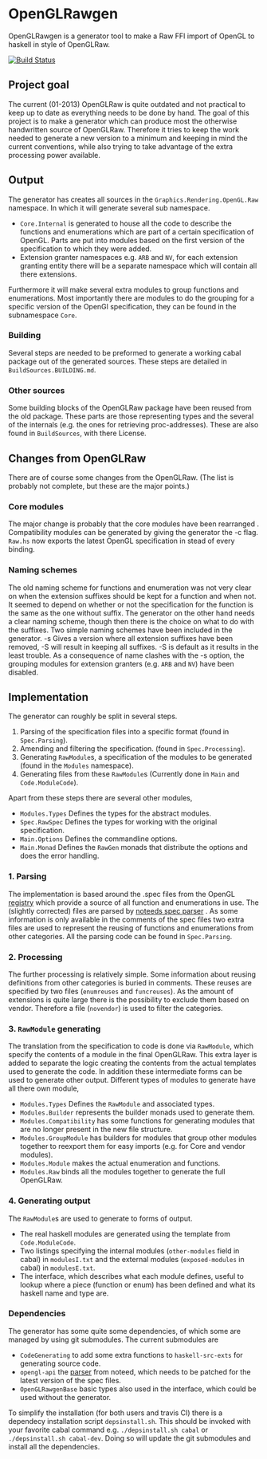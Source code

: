 # OpenGLRawgen

OpenGLRawgen is a generator tool to make a Raw FFI import of OpenGL to
haskell in style of OpenGLRaw.

[![Build Status](https://travis-ci.org/Laar/OpenGLRawgen.png)](https://travis-ci.org/Laar/OpenGLRawgen)

## Project goal

The current (01-2013) OpenGLRaw is quite outdated and not practical to
keep up to date as everything needs to be done by hand. The goal of this
project is to make a generator which can produce most the otherwise
handwritten source of OpenGLRaw. Therefore it tries to keep the work
needed to generate a new version to a minimum and keeping in mind the
current conventions, while also trying to take advantage of the extra
processing power available.

## Output
The generator has creates all sources in the
`Graphics.Rendering.OpenGL.Raw` namespace. In which it will generate
several sub namespace.

* `Core.Internal` is generated to house all the code to describe the
  functions and enumerations which are part of a certain
  specification of OpenGL. Parts are put into modules based on the
  first version of the specification to which they were added.
* Extension granter namespaces e.g. `ARB` and `NV`, for each extension
  granting entity there will be a separate namespace which will
  contain all there extensions.

Furthermore it will make several extra modules to group functions and
enumerations. Most importantly there are modules to do the grouping for
a specific version of the OpenGl specification, they can be found in the
subnamespace `Core`.

### Building
Several steps are needed to be preformed to generate a working cabal
package out of the generated sources. These steps are detailed in
`BuildSources.BUILDING.md`.

### Other sources
Some building blocks of the OpenGLRaw package have been reused from the
old package. These parts are those representing types and the several of
the internals (e.g. the ones for retrieving proc-addresses). These are
also found in `BuildSources`, with there License.

## Changes from OpenGLRaw
There are of course some changes from the OpenGLRaw. (The list is
probably not complete, but these are the major points.)

### Core modules
The major change is probably that the core modules have been rearranged
. Compatibility modules can be generated by giving the generator the -c
flag. `Raw.hs` now exports the latest OpenGL specification in stead of
every binding.

### Naming schemes
The old naming scheme for functions and enumeration was not very clear
on when the extension suffixes should be kept for a function and when
not. It seemed to depend on whether or not the specification for the
function is the same as the one without suffix.
The generator on the other hand needs a clear naming scheme, though
then there is the choice on what to do with the suffixes. Two simple
naming schemes have been included in the generator. -s Gives a version
where all extension suffixes have been removed, -S will result in
keeping all suffixes. -S is default as it results in the least trouble.
As a consequence of name clashes with the -s option, the grouping
modules for extension granters (e.g. `ARB` and `NV`) have been
disabled.

## Implementation
The generator can roughly be split in several steps.

1. Parsing of the specification files into a specific format (found in
   `Spec.Parsing`).
2. Amending and filtering the specification. (found in 
   `Spec.Processing`).
3. Generating `RawModule`s, a specification of the modules to be 
   generated  (found in the `Modules` namespace).
4. Generating files from these `RawModule`s
   (Currently done in `Main` and `Code.ModuleCode`).

Apart from these steps there are several other modules,

* `Modules.Types` Defines the types for the abstract modules.
* `Spec.RawSpec` Defines the types for working with the original
  specification.
* `Main.Options` Defines the commandline options.
* `Main.Monad` Defines the `RawGen` monads that distribute the options
  and does the error handling.

### 1. Parsing
The implementation is based around the .spec files from the OpenGL
[registry][] which provide a source of all function and enumerations in
use. The (slightly corrected) files are parsed by [noteeds spec parser][parser]
. As some information is only available in the comments of the spec
files two extra files are used to represent the reusing of functions and
enumerations from other categories. All the parsing code can be found in
`Spec.Parsing`.

[registry]: http://www.opengl.org/registry/#specfiles
[parser]: https://raw.github.com/noteed/opengl-api

### 2. Processing
The further processing is relatively simple. Some information about
reusing definitions from other categories is buried in comments. These
reuses are specified by two files (`enumreuses` and `funcreuses`). As
the amount of extensions is quite large there is the possibility to
exclude them based on vendor. Therefore a file (`novendor`) is used to
filter the categories.


### 3. `RawModule` generating
The translation from the specification to code is done via `RawModule`,
which specify the contents of a module in the final OpenGLRaw. This
extra layer is added to separate the logic creating the contents from
the actual templates used to generate the code. In addition these
intermediate forms can be used to generate other output. Different
types of modules to generate have all there own module,

* `Modules.Types` Defines the `RawModule` and associated types.
* `Modules.Builder` represents the builder monads used to generate them.
* `Modules.Compatibility` has some functions for generating modules
   that are no longer present in the new file structure.
* `Modules.GroupModule` has builders for modules that group other
   modules together to reexport them for easy imports (e.g. for Core
   and vendor modules).
* `Modules.Module` makes the actual enumeration and functions.
* `Modules.Raw` binds all the modules together to generate the full
  OpenGLRaw.

### 4. Generating output
The `RawModule`s are used to generate to forms of output.

* The real haskell modules are generated using the template from 
  `Code.ModuleCode`.
* Two listings specifying the internal modules (`other-modules` field
  in cabal) in `modulesI.txt` and the external modules
  (`exposed-modules` in cabal) in `modulesE.txt`.
* The interface, which describes what each module defines, useful to
  lookup where a piece (function or enum) has been defined and what its
  haskell name and type are.


### Dependencies
The generator has some quite some dependencies, of which some are
managed by using git submodules. The current submodules are

* `CodeGenerating` to add some extra functions to `haskell-src-exts` for
  generating source code.
* `opengl-api` the [parser][parser] from noteed, which needs to be
  patched for the latest version of the spec files.
* `OpenGLRawgenBase` basic types also used in the interface, which could
  be used without the generator.

To simplify the installation (for both
users and travis CI) there is a dependecy installation script 
`depsinstall.sh`. This should be invoked with your favorite cabal
command e.g. `./depsinstall.sh cabal` or `./depsinstall.sh cabal-dev`.
Doing so will update the git submodules and install all the
dependencies.
